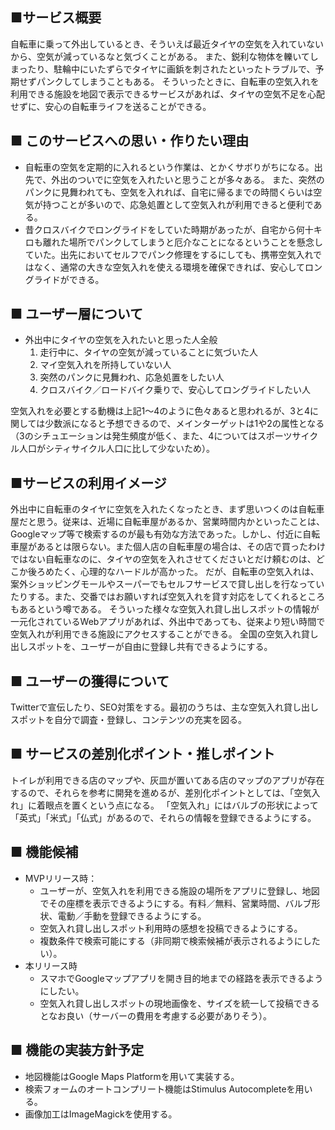 ## ■サービス概要
自転車に乗って外出しているとき、そういえば最近タイヤの空気を入れていないから、空気が減っているなと気づくことがある。
また、鋭利な物体を轢いてしまったり、駐輪中にいたずらでタイヤに画鋲を刺されたといったトラブルで、予期せずパンクしてしまうこともある。
そういったときに、自転車の空気入れを利用できる施設を地図で表示できるサービスがあれば、タイヤの空気不足を心配せずに、安心の自転車ライフを送ることができる。

## ■ このサービスへの思い・作りたい理由
- 自転車の空気を定期的に入れるという作業は、とかくサボりがちになる。出先で、外出のついでに空気を入れたいと思うことが多々ある。
また、突然のパンクに見舞われても、空気を入れれば、自宅に帰るまでの時間くらいは空気が持つことが多いので、応急処置として空気入れが利用できると便利である。
- 昔クロスバイクでロングライドをしていた時期があったが、自宅から何十キロも離れた場所でパンクしてしまうと厄介なことになるということを懸念していた。出先においてセルフでパンク修理をするにしても、携帯空気入れではなく、通常の大きな空気入れを使える環境を確保できれば、安心してロングライドができる。

## ■ ユーザー層について
- 外出中にタイヤの空気を入れたいと思った人全般
  1. 走行中に、タイヤの空気が減っていることに気づいた人
  2. マイ空気入れを所持していない人
  3. 突然のパンクに見舞われ、応急処置をしたい人
  4. クロスバイク／ロードバイク乗りで、安心してロングライドしたい人

空気入れを必要とする動機は上記1〜4のように色々あると思われるが、3と4に関しては少数派になると予想できるので、メインターゲットは1や2の属性となる（3のシチュエーションは発生頻度が低く、また、4についてはスポーツサイクル人口がシティサイクル人口に比して少ないため）。

## ■サービスの利用イメージ
外出中に自転車のタイヤに空気を入れたくなったとき、まず思いつくのは自転車屋だと思う。従来は、近場に自転車屋があるか、営業時間内かといったことは、Googleマップ等で検索するのが最も有効な方法であった。しかし、付近に自転車屋があるとは限らない。また個人店の自転車屋の場合は、その店で買ったわけではない自転車なのに、タイヤの空気を入れさせてくださいとだけ頼むのは、どこか後ろめたく、心理的なハードルが高かった。
だが、自転車の空気入れは、案外ショッピングモールやスーパーでもセルフサービスで貸し出しを行なっていたりする。また、交番ではお願いすれば空気入れを貸す対応をしてくれるところもあるという噂である。
そういった様々な空気入れ貸し出しスポットの情報が一元化されているWebアプリがあれば、外出中であっても、従来より短い時間で空気入れが利用できる施設にアクセスすることができる。
全国の空気入れ貸し出しスポットを、ユーザーが自由に登録し共有できるようにする。

## ■ ユーザーの獲得について
Twitterで宣伝したり、SEO対策をする。最初のうちは、主な空気入れ貸し出しスポットを自分で調査・登録し、コンテンツの充実を図る。

## ■ サービスの差別化ポイント・推しポイント
トイレが利用できる店のマップや、灰皿が置いてある店のマップのアプリが存在するので、それらを参考に開発を進めるが、差別化ポイントとしては、「空気入れ」に着眼点を置くという点になる。
「空気入れ」にはバルブの形状によって「英式」「米式」「仏式」があるので、それらの情報を登録できるようにする。

## ■ 機能候補
- MVPリリース時：
  - ユーザーが、空気入れを利用できる施設の場所をアプリに登録し、地図でその座標を表示できるようにする。有料／無料、営業時間、バルブ形状、電動／手動を登録できるようにする。
  - 空気入れ貸し出しスポット利用時の感想を投稿できるようにする。
  - 複数条件で検索可能にする（非同期で検索候補が表示されるようにしたい）。
- 本リリース時
  - スマホでGoogleマップアプリを開き目的地までの経路を表示できるようにしたい。
  - 空気入れ貸し出しスポットの現地画像を、サイズを統一して投稿できるとなお良い（サーバーの費用を考慮する必要がありそう）。

## ■ 機能の実装方針予定
- 地図機能はGoogle Maps Platformを用いて実装する。
- 検索フォームのオートコンプリート機能はStimulus Autocompleteを用いる。
- 画像加工はImageMagickを使用する。
